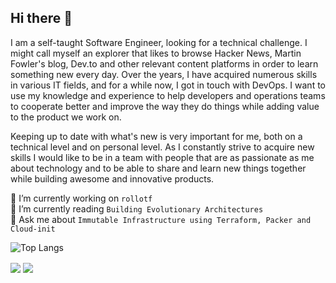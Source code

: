 ## Hi there 👋

I am a self-taught Software Engineer, looking for a technical challenge. I might call myself an explorer that likes to browse Hacker News, Martin Fowler's blog, Dev.to and other relevant content platforms in order to learn something new every day.
Over the years, I have acquired numerous skills in various IT fields, and for a while now, I got in touch with DevOps. I want to use my knowledge and experience to help developers and operations teams to cooperate better and improve the way they do things while adding value to the product we work on.

Keeping up to date with what's new is very important for me, both on a technical level and on personal level. As I constantly strive to acquire new skills I would like to be in a team with people that are as passionate as me about technology and to be able to share and learn new things together while building awesome and innovative products.

🔭 I’m currently working on `rollotf`  
🌱 I’m currently reading `Building Evolutionary Architectures`  
💬 Ask me about `Immutable Infrastructure using Terraform, Packer and Cloud-init`  

![Top Langs](https://github-readme-stats.vercel.app/api/top-langs/?username=heh9&theme=buefy&layout=compact)

<img align="center" src="https://img.shields.io/badge/linkedin%20-%230077B5.svg?&style=flat&logo=linkedin&logoColor=white"/> <img align="center" src="https://img.shields.io/twitter/follow/vladimiriacob?style=social"/>
